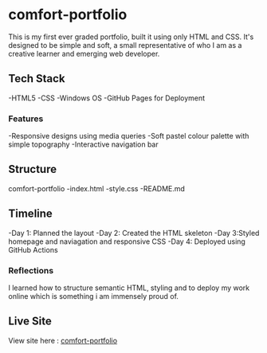 # comfort-portfolio
This is my first ever graded portfolio, built it using only HTML and CSS. It's designed to be simple and soft, a small representative of who I am as a creative learner and emerging web developer.

## Tech Stack
-HTML5
-CSS
-Windows OS
-GitHub Pages for Deployment

 ### Features
 -Responsive designs using media queries
 -Soft pastel colour palette with simple topography
 -Interactive navigation bar

 ## Structure
 comfort-portfolio
 -index.html
 -style.css
 -README.md

 ## Timeline
 -Day 1: Planned the layout
 -Day 2: Created the HTML skeleton
 -Day 3:Styled homepage and naviagation and responsive CSS
 -Day 4: Deployed using GitHub Actions

 ### Reflections
 I learned how to structure semantic HTML, styling and to deploy my work online which is something i am immensely proud of.

 ## Live Site
 View site here : [comfort-portfolio](https://parakletoslight.github.io/comfort-portfolio)
